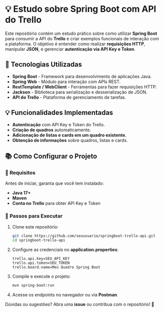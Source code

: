 # 💡 Estudo sobre Spring Boot com API do Trello

Este repositório contém um estudo prático sobre como utilizar **Spring Boot** para consumir a API do **Trello** e criar exemplos funcionais de interação com a plataforma. O objetivo é entender como realizar **requisições HTTP**, manipular **JSON**, e gerenciar **autenticação via API Key e Token**.

## 🚀 Tecnologias Utilizadas

- **Spring Boot** - Framework para desenvolvimento de aplicações Java.
- **Spring Web** - Módulo para interação com APIs REST.
- **RestTemplate / WebClient** - Ferramentas para fazer requisições HTTP.
- **Jackson** - Biblioteca para serialização e desserialização de JSON.
- **API do Trello** - Plataforma de gerenciamento de tarefas.

## 💡 Funcionalidades Implementadas

- **Autenticação** com API Key e Token do Trello.
- **Criação de quadros** automaticamente.
- **Adicionação de listas e cards em um quadro existente.**
- **Obtenção de informações** sobre quadros, listas e cards.

## 📚 Como Configurar o Projeto

### 🔹 **Requisitos**
Antes de iniciar, garanta que você tem instalado:
- **Java 17+**
- **Maven**
- **Conta no Trello** para obter API Key e Token

### 🔹 **Passos para Executar**
1. Clone este repositório:
   ```bash
   git clone https://github.com/seuusuario/springboot-trello-api.git
   cd springboot-trello-api
   ```
2. Configure as credenciais no **application.properties**:
   ```properties
   trello.api.key=SEU_API_KEY
   trello.api.token=SEU_TOKEN
   trello.board.name=Meu Quadro Spring Boot
   ```
3. Compile e execute o projeto:
   ```bash
   mvn spring-boot:run
   ```
4. Acesse os endpoints no navegador ou via **Postman**.

Dúvidas ou sugestões? Abra uma **issue** ou contribua com o repositório! 🚀

